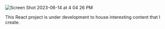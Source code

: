 ![Screen Shot 2023-06-14 at 4 04 26 PM](https://github.com/swapnil1198s/portfolio/assets/46658528/fb771372-50de-4b0a-9120-6df70dcd340a)


This React project is under development to house interesting content that I create.
